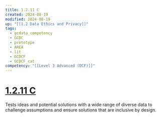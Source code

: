 ```yaml
---
title: 1.2.11 C
created: 2024-08-19
modified: 2024-08-19
up: "[[1.2 Data Ethics and Privacy]]"
tags:
  - gcdata_competency
  - GCDC
  - prototype
  - AREA
  - lit
  - GCDCF
  - GCDCF_cat
competency: "[[Level 3 Advanced (DCF)]]"
---
```

# [1.2.11 C](1.2.11%20C.md)
Tests ideas and potential solutions with a wide range of diverse data to challenge assumptions and ensure solutions that are inclusive by design.
